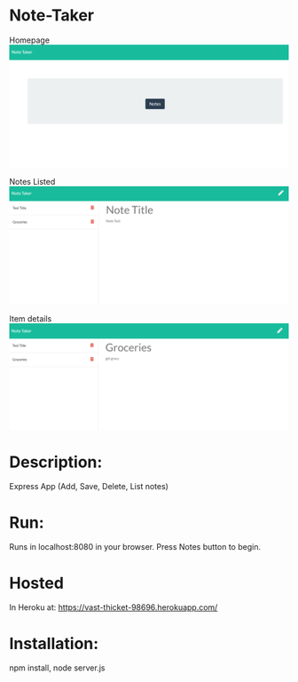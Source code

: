 # Note-Taker

Homepage
![](slide1.PNG)

Notes Listed
![](slide2.PNG)

Item details
![](slide3.PNG)

 # Description: 
 Express App (Add, Save, Delete, List notes) 
 
 # Run: 
 Runs in localhost:8080 in your browser. Press Notes button to begin.

# Hosted 
In Heroku at: https://vast-thicket-98696.herokuapp.com/ 

# Installation: 
npm install, node server.js
